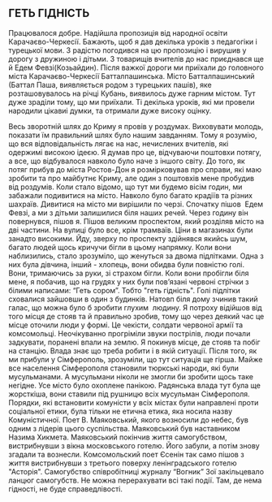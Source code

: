 ## ГЕТЬ ГІДНІСТЬ

Працювалося добре.
Надійшла пропозиція від народної освіти Карачаєво-Черкесії.
Бажають, щоб я дав декілька уроків з педагогіки і турецької мови.
З радістю погодився на цю пропозицію і вирушив у дорогу з дружиною і дітьми.
З товарищів вчителів до нас приєднався ще й Едем Февзі(Козьайдин).
Після важкої дороги ми приїхали до головного міста Карачаєво-Черкесії Батталпашинська.
Місто Батталпашинський (Баттал Паша, виявляється родом з турецьких пашів), яке розташовувалось на річці Кубань, виявилось дуже гарним містом.
Тут дуже зраділи тому, що ми приїхали.
Ті декілька уроків, які ми провели народили цікавиі думки, та отримали дуже високу оцінку.

Весь зворотній шлях до Криму я провів у роздумах.
Виховувати молодь, показати їм правильний шлях було нашим завданням.
Тому я розумію, що вся відповідальність лягає на нас, нечислених вчителів, які одержимі високою ідеєю.
Я думав про це, відчуваючи поштовхи потягу, а все, що відбувалося навколо було наче з іншого світу.
До того, як потяг прибув до міста Ростов-Дон я розмірковував про справи, які маю зробити та про майбутнє Криму, але один з поштовхів мене пробудив від роздумів.
Коли стало відомо, що тут ми будемо вісім годин, ми забажали подивитися на місто.
Навколо було багато крадіїв та різних шахраїв.
Дивитися на місто ми вирішили по черзі.
Спочатку пішов  Едем Февзі, а ми з дітьми залишилися біля наших речей.
Через годину він повернувся, пішов я.
Пішов великим проспектом, який розділяв місто на дві частини.
На вулиці було все, крім трамваїв.
Ціни в магазинах були занадто високими.
Йду, зверху по проспекту здійнявся якийсь шум, багато людей щось кричучи бігли в цьому напрямку.
Коли вони наблизились, стало зрозуміло, що женуться за двома підлітками.
Одна з них була дівчина, інший - хлопець, вони обидва були повністю голі.
Вони, тримаючись за руки, зі страхом бігли.
Коли вони пробігли біля мене, я побачив, що на грудях у них були пов’язані червоні стрічки з білими написами: “Геть сором”.
Тобто "геть гідність".
Голі підлітки сховалися зайшовши в один з будинків.
Натовп біля дому зчинив такий галас, що можна було б зробити глухим  людину.
Я потроху відійшов від того місця де стояв та й правильно зробив, тому що через деякий час це місце оточили люди у формі.
Це чекісти, солдати червоної армії та комсомольці.
Неочікуванно прогріміли звуки пострілів, люди почали задкувати, поранені впали на землю.
Я покинув місце, де стояв та побіг на станцію.
Влада знає що треба робити і в якій ситуації.
Після того, як ми прибули у Сімферополь, зрозуміли, що тут ситуація ще гірша.
Майже все населення Сімферополя становили тюркські народи, які були мусульманами.
А мусульмани ніколи не змогли би зробити щось таке негідне.
Усе місто було охоплене панікою.
Радянська влада тут була ще жорсткіша, вони ставили під рушницю всіх мусульман Сімферополя.
Порядки, які встановити комуністи у всіх містах були направлені проти соціальної етики, була тільки не етична етика, яка носила назву Комуністичної.
Поет В. Маяковський, якого возносили до небес, був одним з лідерів цього суспільства.
Маяковський був наставником Назима Хикмета.
Маяковський покінчив життя самогубством, вистрибнувши з вікна московського готелю.
Його забули, а потім знову згадали та вознесли.
Комсомольский поет Єсенін так само пішов з життя вистрибнувши з третього поверху ленінградського готелю "Асторія".
Самогубство співробітниці журналу “Вогник” Зої закільцевало ланцюг самогубств.
Не можна перерахувати всі такі події.
Там, де нема гідності, не буде справедлівості.